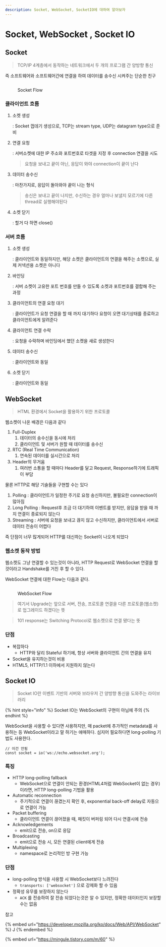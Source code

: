 ```yaml
---
description: Socket, WebSocket, SocketIO에 대하여 알아보자
---
```


# Socket, WebSocket , Socket IO

## Socket

> TCP/IP 4계층에서 동작하는 네트워크에서 두 개의 프로그램 간 양방향 통신

즉 소프트웨어와 소프트웨어간에 연결을 하여 데이터를 송수신 시켜주는 단순한 친구

<figure><img src="../.gitbook/assets/image (1) (2).png" alt=""><figcaption><p>Socket Flow</p></figcaption></figure>

### 클라이언트 흐름

1.  소켓 생성

    : Socket 껍데기 생성으로, TCP는 stream type, UDP는 datagram type으로 준비
2.  연결 요청

    : 서버소켓에 대한 IP 주소와 포트번호로 타겟을 지정 후 connection 연결을 시도

    > 요청을 보내고 끝이 아닌, 응답이 와야 connection이 끝이 난다
3.  데이터 송수신

    : 마찬가지로, 응답이 돌아와야 끝이 나는 형식

    > 송신은 보내고 끝이 나지만, 수신하는 경우 얼마나 보낼지 모르기에 다른 thread로 실행해야된다
4.  소켓 닫기

    : 할거 다 하면 close()

### 서버 흐름

1.  소켓 생성

    : 클라이언트와 동일하지만, 해당 소켓은 클라이언트의 연결을 해주는 소켓으로, 실제 커넥션용 소켓은 아니다
2.  바인딩

    : 서버 소켓이 고유한 포트 번호를 만들 수 있도록 소켓과 포트번호를 결합해 주는 과정
3.  클라이언트의 연결 요청 대기

    : 클라이언트가 요청 연결을 할 때 까지 대기하다 요청이 오면 대기상태를 종료하고 클라이언트에게 알려준다
4.  클라이언트 연결 수락

    : 요청을 수락하며 바인딩에서 했던 소켓을 새로 생성한다
5.  데이터 송수신

    : 클라이언트와 동일
6.  소켓 닫기

    : 클라이언트와 동일

## WebSocket

> HTML 환경에서 Socket을 활용하기 위한 프로토콜

웹소켓이 나온 배경은 다음과 같다

1. Full-Duplex
   1. 데이터의 송수신을 동시에 처리
   2. 클라이언트 및 서버가 원할 때 데이터를 송수신
2. RTC (Real Time Communication)
   1. 연속된 데이터를 실시간으로 처리
3. Header의 무거움
   1. 여러번 소통을 할 때마다 Header를 달고 Request, Response하기에 트래픽이 부담

물론 HTTP로 해당 기술들을 구현할 수는 있다

1. Polling : 클라이언트가 일정한 주기로 요청 송신하지만, 불필요한 connection이 많아짐
2. Long Polling : Request후 조금 더 대기하여 이벤트를 받지만, 응답을 받을 때 까지 연결이 종료되지 않는다
3. Streaming : 서버에 요청을 보내고 끊지 않고 수신하지만, 클라이언트에서 서버로 데이터 전송이 어렵다

즉 단점이 너무 많게되어 HTTP를 대신하는 Socket이 나오게 되었다

### 웹소켓 동작 방법

웹소켓도 그냥 연결할 수 있는것이 아니라, HTTP Request로 WebSocket 연결을 할 것이라고 Handshake를 거친 후 할 수 있다.

WebSocket 연결에 대한 Flow는 다음과 같다.

<figure><img src="../.gitbook/assets/image (1) (1).png" alt=""><figcaption><p>WebSocket Flow</p></figcaption></figure>

> 여기서 Upgrade는 앞으로 서버, 전송, 프로토콜 연결을 다른 프로토콜(웹소켓)로 업그레이드 하겠다는 뜻

> 101 response는 Switching Protocol로 웹소켓으로 연결 됐다는 뜻

### 단점

* 복잡하다
  * HTTP와 달리 Stateful 하기에, 항상 서버와 클라이언트 간의 연결을 유지
* Socket을 유지하는것이 비용
* HTML5, HTTP/1.1 이하에서 지원하지 않는다

## Socket IO

> Socket IO란 이벤트 기반의 서버와 브라우저 간 양방향 통신을 도와주는 라이브러리

{% hint style="info" %}
Socket IO는 WebSocket의 구현이 아님에 주의
{% endhint %}

WebSocket을 사용할 수 있다면 사용하지만, 매 packet에 추가적인 metadata를 사용하는 등 WebSocket이라고 말 하기는 애매하다. 심지어 필요하다면 long-polling 기법도 사용한다.&#x20;

```
// 이건 안됨
const socket = io('ws://echo.websocket.org');
```

### 특징

* HTTP long-polling fallback
  * WebSocket으로 연결이 안되는 환경(HTML4처럼 WebSocket이 없는 경우)이라면, HTTP long-polling 기법을 활용
* Automatic reconnection
  * 주기적으로 연결이 끊겼는지 확인 후, exponential back-off delay로 자동으로 연결이 가능
* Packet buffering
  * 클라이언트 연결이 끊어졌을 때, 패킷이 버퍼링 되어 다시 연결시에 전송
* Acknowledgements
  * emit으로 전송, on으로 응답
* Broadcasting
  * emit으로 전송 시, 모든 연결된 client에게 전송
* Multiplexing
  * namespace로 논리적인 방 구현 가능

### 단점

* long-polling 방식을 사용할 시 WebSocket보다 느려진다
  * `transports: ['websocket']` 으로 강제화 할 수 있음
* 정확성 유무를 보장하지 않는다
  * `ACK` 를 전송하여 잘 전송 되었다는것은 알 수 있지만, 정확한 데이터인지 보장할 수는 없음



참고

{% embed url="https://developer.mozilla.org/ko/docs/Web/API/WebSocket" %}
J
{% endembed %}

{% embed url="https://mingule.tistory.com/m/60" %}


